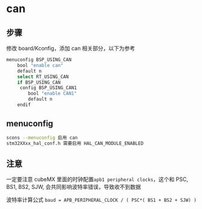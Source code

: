 # can

## 步骤

修改 board/Kconfig，添加 can 相关部分，以下为参考

```sh
menuconfig BSP_USING_CAN
    bool "enable can"
    default n
    select RT_USING_CAN
    if BSP_USING_CAN
     config BSP_USING_CAN1
        bool "enable CAN1"
        default n
    endif
```

## menuconfig

```sh
scons --menuconfig 启用 can
stm32XXxx_hal_conf.h 需要启用 HAL_CAN_MODULE_ENABLED
```

## 注意

一定要注意 cubeMX 里面的时钟配置`apb1 peripheral clocks`，这个和 PSC, BS1, BS2, SJW, 会共同影响波特率错误，导致收不到数据

波特率计算公式 `baud = APB_PERIPHERAL_CLOCK / ( PSC*( BS1 + BS2 + SJW) )`
